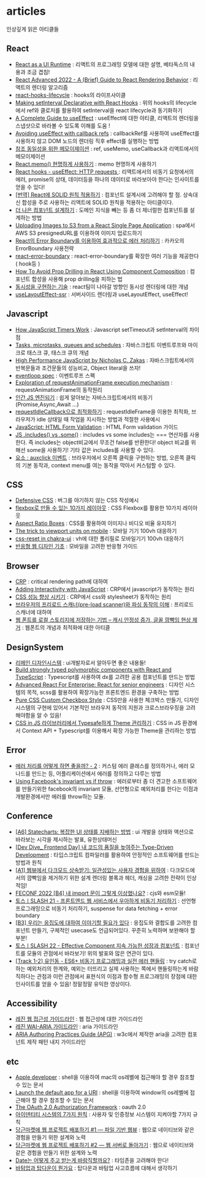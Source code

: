 # articles

인상깊게 읽은 아티클들

## React

- [React as a UI Runtime](https://overreacted.io/react-as-a-ui-runtime/) : 리액트의 프로그래밍 모델에 대한 설명, 베타독스의 내용과 조금 겹침!
- [React Advanced 2022 - A (Brief) Guide to React Rendering Behavior](https://blog.isquaredsoftware.com/2022/10/presentations-react-rendering-behavior/) : 리액트의 렌더링 알고리즘
- [react-hooks-lifecycle](https://github.com/Wavez/react-hooks-lifecycle) : hooks의 라이프사이클
- [Making setInterval Declarative with React Hooks](https://overreacted.io/making-setinterval-declarative-with-react-hooks/) : 위의 hooks의 lifecycle에서 ref와 클로저를 활용하여 setInterval을 react lifecycle과 동기화하기
- [A Complete Guide to useEffect](https://overreacted.io/a-complete-guide-to-useeffect/) : useEffect에 대한 아티클, 리액트의 렌더링을 스냅샷으로 바라볼 수 있도록 이해를 도움 !
- [Avoiding useEffect with callback refs](https://tkdodo.eu/blog/avoiding-use-effect-with-callback-refs#interacting-with-refs) : callbackRef를 사용하여 useEffect를 사용하지 않고 DOM 노드의 렌더링 직후 effect를 실행하는 방법
- [참조 동일성을 위한 메모이제이션](https://yceffort.kr/2022/04/memo-for-referential-stability-in-react#%EC%99%9C-%EB%AA%A8%EB%93%A0-%EC%BB%B4%ED%8F%AC%EB%84%8C%ED%8A%B8%EB%A5%BC-memo-%ED%95%B4%EC%95%BC-%ED%95%98%EB%8A%94%EA%B0%80) : ref, useMemo, useCallback과 리액트에서의 메모이제이션
- [React.memo() 현명하게 사용하기](https://ui.toast.com/weekly-pick/ko_20190731) : memo 현명하게 사용하기
- [React hooks - useEffect: HTTP requests ](https://im-developer.tistory.com/211) : 리액트에서의 비동기 요청에서의 에러, promise의 상태, 데이터등을 하나의 데이터로 바라보아야 한다는 인사이트를 얻을 수 있다!
- [\[번역\] React에 SOLID 원칙 적용하기](https://dev-boku.tistory.com/entry/%EB%B2%88%EC%97%AD-React%EC%97%90-SOLID-%EC%9B%90%EC%B9%99-%EC%A0%81%EC%9A%A9%ED%95%98%EA%B8%B0) : 컴포넌트 설계시에 고려해야 할 점. 상속대신 합성을 주로 사용하는 리액트에 SOLID 원칙을 적용하는 아티클이다.
- [더 나은 컴포넌트 설계하기](https://velog.io/@juno7803/%EB%8D%94-%EB%82%98%EC%9D%80-%EC%BB%B4%ED%8F%AC%EB%84%8C%ED%8A%B8-%EC%84%A4%EA%B3%84%ED%95%98%EA%B8%B0#%EC%9D%B8%ED%84%B0%ED%8E%98%EC%9D%B4%EC%8A%A4) : 도메인 지식을 빼는 등 좀 더 제너럴한 컴포넌트를 설계하는 방법
- [Uploading Images to S3 from a React Single Page Application](https://medium.com/developing-koan/uploading-images-to-s3-from-a-react-single-page-application-45a4d24af09f) : spa에서 AWS S3 presignedURL를 이용하여 이미지 업로드하기
- [React의 Error Boundary를 이용하여 효과적으로 에러 처리하기](https://fe-developers.kakaoent.com/2022/221110-error-boundary/) : 카카오의 ErrorBoundary 사용전략
- [react-error-boundary](https://www.npmjs.com/package/react-error-boundary) : react-error-boundary를 확장한 여러 기능을 제공한다( hook등 )
- [How To Avoid Prop Drilling in React Using Component Composition](https://javascript.plainenglish.io/how-to-avoid-prop-drilling-in-react-using-component-composition-c42adfcdde1b) : 컴포넌트 합성을 사용해 prop drilling을 피하는 법
- [동시성을 구현하는 기술](https://deview.kr/data/deview/session/attach/1_Inside%20React%20(%E1%84%83%E1%85%A9%E1%86%BC%E1%84%89%E1%85%B5%E1%84%89%E1%85%A5%E1%86%BC%E1%84%8B%E1%85%B3%E1%86%AF%20%E1%84%80%E1%85%AE%E1%84%92%E1%85%A7%E1%86%AB%E1%84%92%E1%85%A1%E1%84%82%E1%85%B3%E1%86%AB%20%E1%84%80%E1%85%B5%E1%84%89%E1%85%AE%E1%86%AF).pdf) : react팀이 나아갈 방향인 동시성 렌더링에 대한 개념
- [useLayoutEffect-ssr](https://gist.github.com/gaearon/e7d97cdf38a2907924ea12e4ebdf3c85) : 서버사이드 렌더링과 useLayoutEffect, useEffect!

## Javascript

- [How JavaScript Timers Work](https://johnresig.com/blog/how-javascript-timers-work/) : Javascript setTimeout과 setInterval의 차이점
- [Tasks, microtasks, queues and schedules](https://jakearchibald.com/2015/tasks-microtasks-queues-and-schedules/) : 자바스크립트 이벤트루프와 마이크로 태스크 큐, 태스크 큐의 개념
- [High Performance JavaScript by Nicholas C. Zakas](https://www.oreilly.com/library/view/high-performance-javascript/9781449382308/ch04.html) : 자바스크립트에서의 반복문들과 조건문들의 성능비교, Object literal을 쓰자!
- [eventloop spec](https://html.spec.whatwg.org/multipage/webappapis.html#event-loops) : 이벤트루프 스펙
- [Exploration of requestAnimationFrame execution mechanism](https://segmentfault.com/a/1190000040945949/en) : requestAnimationFrame의 동작원리
- [인간 JS 엔진되기](https://youtube.com/playlist?list=PLcqDmjxt30Rt9wmSlw1u6sBYr-aZmpNB3) : 쉽게 알아보는 자바스크립트에서의 비동기(Promise,Async,Await ...)
- [requestIdleCallback으로 최적화하기](https://yceffort.kr/2021/08/requestIdlecallback) : requestIdleFrame을 이용한 최적화, 브라우저가 idle 상태일 때 작업을 지시하는 방법과 적절한 사용예시
- [JavaScript: HTML Form Validation](https://www.w3resource.com/javascript/form/javascript-form-validation.php) : HTML Form validation 가이드
- [JS .includes() vs .some()](https://d7k.medium.com/js-includes-vs-some-b3cd546a7bc3) : includes vs some includes는 === 연산자를 사용한다. 즉 includes는 object비교에서 무조건 false를 반환한다! object 비교를 위해선 some을 사용하기! 기타 값은 includes를 사용할 수 있다.
- [요소 : auxclick 이벤트](https://runebook.dev/ko/docs/dom/element/auxclick_event) : 브라우저에서 오른쪽 클릭을 구현하는 방법, 오른쪽 클릭의 기본 동작과, context menu를 여는 동작을 막아서 커스텀할 수 있다.

## CSS

- [Defensive CSS](https://defensivecss.dev/) : 버그를 야기하지 않는 CSS 작성예시
- [flexbox로 만들 수 있는 10가지 레이아웃](https://d2.naver.com/helloworld/8540176) : CSS Flexbox를 활용한 10가지 레이아웃
- [Aspect Ratio Boxes](https://css-tricks.com/aspect-ratio-boxes/) : CSS를 활용하여 이미지나 비디오 비율 유지하기
- [The trick to viewport units on mobile](https://css-tricks.com/the-trick-to-viewport-units-on-mobile/) : 모바일 기기 100vh 대응하기
- [css-reset in chakra-ui](https://github.com/chakra-ui/chakra-ui/blob/main/packages/components/css-reset/src/css-reset.tsx) : vh에 대한 폴리필로 모바일기기 100vh 대응하기
- [반응형 웹 디자인 기초](https://web.dev/responsive-web-design-basics) : 모바일을 고려한 반응형 가이드

## Browser
- [CRP](https://developer.mozilla.org/en-US/docs/Web/Performance/Critical_rendering_path) : critical rendering path에 대하여
- [Adding Interactivity with JavaScript](https://web.dev/critical-rendering-path-adding-interactivity-with-javascript/) : CRP에서 javascript가 동작하는 원리
- [CSS 성능 향상 시키기](https://yceffort.kr/2021/03/improve-css-performance) : CRP에서 css와 stylesheet가 동작하는 원리
- [브라우저의 프리로드 스캐너(pre-load scanner)와 파싱 동작의 이해](https://yceffort.kr/2022/06/preload-scanner) : 프리로드 스캐너에 대하여
- [웹 폰트를 로컬 스토리지에 저장하는 기법 – 캐시 안정성 증가, 글꼴 깜빡임 현상 제거](https://mytory.net/archives/13189) : 웹폰트의 개념과 최적화에 대한 아티클


## DesignSystem

- [리메인 디자인시스템](https://www.remain.co.kr/page/designsystem/color-wraning.php) : ui개발자로서 알아두면 좋은 내용들!
- [Build strongly typed polymorphic components with React and TypeScript](https://blog.logrocket.com/build-strongly-typed-polymorphic-components-react-typescript/) : Typescript를 사용하여 dx를 고려한 공용 컴포넌트를 만드는 방법
- [Advanced React For Enterprise: React for senior engineers](https://www.udemy.com/course/react-for-senior-engineers/) : 디자인 시스템의 목적, scss를 활용하여 확장가능한 프론트엔드 환경을 구축하는 방법
- [Pure CSS Custom Checkbox Style](https://moderncss.dev/pure-css-custom-checkbox-style/) : CSS만을 사용한 체크박스 만들기, 디자인 시스템의 구현에 있어서 기본적인 브라우저 동작의 지원과 크로스브라우징을 고려해야함을 알 수 있음!
- [CSS in JS 라이브러리에서 Typesafe하게 Theme 관리하기](https://tech.devsisters.com/posts/react-extend-theme/) : CSS in JS 환경에서 Context API + Typescript를 이용해서 확장 가능한 Theme을 관리하는 방법

## Error

- [에러 처리를 어떻게 하면 좋을까? - 2](https://www.rinae.dev/posts/how-to-handle-errors-2) : 커스텀 에러 클래스를 정의하거나, 에러 모나드를 만드는 등, 어플리케이션에서 에러를 정의하고 다루는 방법
- [Using Facebook's invariant vs if throw](https://stackoverflow.com/questions/39055159/using-facebooks-invariant-vs-if-throw) : 에러로부터 좀 더 견고한 소프트웨어를 만들기위한 facebook의 invariant 모듈, 선언형으로 예외처리를 한다는 이점과 개발환경에서만 에러를 throw하는 모듈. 

## Conference

- [\[A6\] Statecharts: 복잡한 UI 상태를 지배하는 방법](https://www.youtube.com/watch?v=Hv_PhrfwerQ) : ui 개발을 상태와 액션으로 바라보는 시각을 제시하는 발표, 유한상태머신
- [\[Dev Dive_ Frontend Day\] 내 코드의 품질을 높여주는 Type-Driven Development](https://www.youtube.com/watch?v=M3pMCZqPvzI&t=841s) : 타입스크립트 컴파일러를 활용하여 안정적인 소프트웨어를 만드는 방법과 원칙
- [\[A1\] 웹뷰에서 다크모드 상속받기: 일관성있는 사용자 경험을 위하여](https://www.youtube.com/watch?v=ElsZ-v4Ow08&t=1s) : 다크모드에서의 깜빡임을 제거하기 위한 설계 렌더링 블록과 헤더, 캐싱을 고려한 전략이 인상적임!
- [FECONF 2022 \[B4\] 내 import 문이 그렇게 이상했나요?](https://www.youtube.com/watch?v=mee1QbvaO10) : cjs와 esm모듈!
- [토스ㅣSLASH 21 - 프론트엔드 웹 서비스에서 우아하게 비동기 처리하기](https://www.youtube.com/watch?v=FvRtoViujGg) : 선언형 프로그래밍으로 비동기 처리하기, suspense for data fetching + error boundary
- [\[B3\] 우리는 응집도에 대하여 이야기할 필요가 있다](https://www.youtube.com/watch?v=aSAGOH2u2rs) : 응집도와 결합도를 고려한 컴포넌트 만들기, 구체적인 usecase도 언급되어있다. 꾸준히 노력하며 보완해야 할 부분!
- [토스ㅣSLASH 22 - Effective Component 지속 가능한 성장과 컴포넌트](https://www.youtube.com/watch?v=fR8tsJ2r7Eg) : 컴포넌트를 모듈의 관점에서 바라보기! 위의 발표와 많은 연관이 있다.
- [\[Track 1-2\] 유인동 - ES6+ 비동기 프로그래밍과 실전 에러 핸들링](https://www.youtube.com/watch?v=o9JnT4sneAQ) : try catch로 하는 예외처리의 한계와, 예외는 터뜨리고 실제 사용하는 쪽에서 핸들링하는게 바람직하다는 관점과 이런 관점에서 표현식의 이점과 함수형 프로그래밍의 장점에 대한 인사이트를 얻을 수 있음! 정말정말 유익한 영상이다.

## Accessibility
- [레진 웹 접근성 가이드라인](https://github.com/lezhin/accessibility) : 웹 접근성에 대한 가이드라인
- [레진 WAI-ARIA 가이드라인](https://github.com/lezhin/accessibility/tree/master/aria) : aria 가이드라인
- [ARIA Authoring Practices Guide (APG)](https://www.w3.org/WAI/ARIA/apg/patterns/) : w3c에서 제작한 aria을 고려한 컴포넌트 제작 패턴 내지 가이드라인

## etc
- [Apple developer](https://developer.apple.com/documentation/technologies) : shell을 이용하여 mac의 os레벨에 접근해야 할 경우 참조할 수 있는 문서
- [Launch the default app for a URI](https://learn.microsoft.com/en-us/windows/uwp/launch-resume/launch-default-app#standard-shell-related-uri-schemes) : shell을 이용하여 window의 os레벨에 접근해야 할 경우 참조할 수 있는 문서
- [The OAuth 2.0 Authorization Framework](https://datatracker.ietf.org/doc/html/rfc6749) : oauth 2.0
- [아이덴티티 시스템의 7가지 원칙](https://blog.cometkim.kr/posts/the-seven-laws-of-identity/) : 사용자 및 인증정보 시스템이 지켜야할 7가지 규칙
- [당근마켓에 웹 프로젝트 배포하기 #1 — 파일 기반 웹뷰](https://medium.com/daangn/%EB%8B%B9%EA%B7%BC%EB%A7%88%EC%BC%93%EC%97%90-%EC%9B%B9-%ED%94%84%EB%A1%9C%EC%A0%9D%ED%8A%B8-%EB%B0%B0%ED%8F%AC%ED%95%98%EA%B8%B0-1-%ED%8C%8C%EC%9D%BC-%EA%B8%B0%EB%B0%98-%EC%9B%B9%EB%B7%B0-d312b17e697c) : 웹으로 네이티브와 같은 경험을 만들기 위한 설계와 노력
- [당근마켓에 웹 프로젝트 배포하기 #2 — 웹 서버로 돌아가기](https://medium.com/daangn/%EB%8B%B9%EA%B7%BC%EB%A7%88%EC%BC%93%EC%97%90-%EC%9B%B9-%ED%94%84%EB%A1%9C%EC%A0%9D%ED%8A%B8-%EB%B0%B0%ED%8F%AC%ED%95%98%EA%B8%B0-2-%EC%9B%B9-%EC%84%9C%EB%B2%84%EB%A1%9C-%EB%8F%8C%EC%95%84%EA%B0%80%EA%B8%B0-3030daea456c) : 웹으로 네이티브와 같은 경험을 만들기 위한 설계와 노력
- [Date는 어떻게 주고 받는게 바람직할까요?](https://blog.hoseung.me/2023-03-23-how-to-transfer-date) : 타임존을 고려해야 한다!
- [바텀업과 탑다운이 뭔가요](https://iori826.tistory.com/505) : 탑다운과 바텀업 사고흐름에 대해서 생각하기
